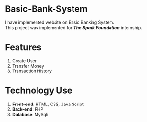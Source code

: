 # Basic-Bank-System
I have implemented website on Basic Banking System.<Br />
This project was implemented for ***The Spark Foundation*** internship.

# Features
  1. Create User
  2. Transfer Money
  3. Transaction History

# Technology Use
  1. **Front-end**: HTML, CSS, Java Script
  2. **Back-end**: PHP
  3. **Database**: MySqli
